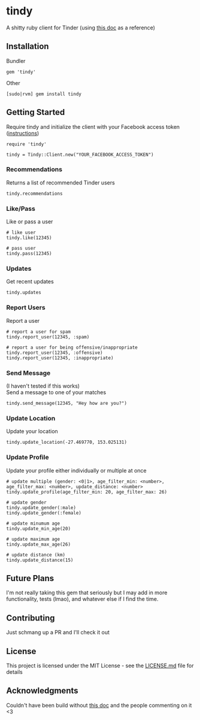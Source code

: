 # tindy
A shitty ruby client for Tinder (using [this doc](https://gist.github.com/rtt/10403467) as a reference)  

## Installation

Bundler

```
gem 'tindy'
```

Other

```
[sudo|rvm] gem install tindy
``` 

## Getting Started
Require tindy and initialize the client with your Facebook access token ([instructions](https://gist.github.com/taseppa/66fc7239c66ef285ecb28b400b556938))

```
require 'tindy'

tindy = Tindy::Client.new("YOUR_FACEBOOK_ACCESS_TOKEN")
```

### Recommendations
Returns a list of recommended Tinder users

```
tindy.recommendations
```

### Like/Pass
Like or pass a user
```
# like user
tindy.like(12345)

# pass user
tindy.pass(12345)
```

### Updates
Get recent updates
```
tindy.updates
```
### Report Users
Report a user
```
# report a user for spam
tindy.report_user(12345, :spam)

# report a user for being offensive/inappropriate
tindy.report_user(12345, :offensive)
tindy.report_user(12345, :inappropriate)
```

### Send Message
(I haven't tested if this works)  
Send a message to one of your matches
```
tindy.send_message(12345, "Hey how are you?")
```

### Update Location
Update your location
```
tindy.update_location(-27.469770, 153.025131)
```

### Update Profile
Update your profile either individually or multiple at once
```
# update multiple (gender: <0|1>, age_filter_min: <number>, age_filter_max: <number>, update_distance: <number>
tindy.update_profile(age_filter_min: 20, age_filter_max: 26)

# update gender
tindy.update_gender(:male)
tindy.update_gender(:female)

# update minumum age
tindy.update_min_age(20)

# update maximum age
tindy.update_max_age(26)

# update distance (km)
tindy.update_distance(15)
```

## Future Plans
I'm not really taking this gem that seriously but I may add in more functionality, tests (lmao), and whatever else if I find the time.

## Contributing

Just schmang up a PR and I'll check it out

## License

This project is licensed under the MIT License - see the [LICENSE.md](LICENSE.md) file for details

## Acknowledgments
Couldn't have been build without [this doc](https://gist.github.com/rtt/10403467) and the people commenting on it <3
